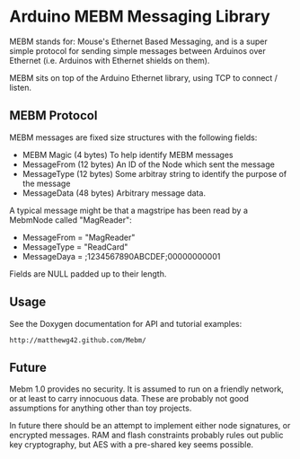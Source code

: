 Arduino MEBM Messaging Library
==============================

MEBM stands for: Mouse's Ethernet Based Messaging, and is a super
simple protocol for sending simple messages between Arduinos over
Ethernet (i.e. Arduinos with Ethernet shields on them).

MEBM sits on top of the Arduino Ethernet library, using TCP to
connect / listen.

MEBM Protocol
-------------

MEBM messages are fixed size structures with the following fields:
- MEBM Magic	(4 bytes)	To help identify MEBM messages
- MessageFrom	(12 bytes)	An ID of the Node which sent the message
- MessageType	(12 bytes)	Some arbitray string to identify the purpose of the message
- MessageData	(48 bytes)	Arbitrary message data.

A typical message might be that a magstripe has been read by a
MebmNode called "MagReader":
- MessageFrom = "MagReader"
- MessageType = "ReadCard"
- MessageDaya = ;1234567890ABCDEF;00000000001

Fields are NULL padded up to their length.

Usage
-----

See the Doxygen documentation for API and tutorial examples:

	http://matthewg42.github.com/Mebm/

Future
------

Mebm 1.0 provides no security. It is assumed to run on a friendly
network, or at least to carry innocuous data. These are probably
not good assumptions for anything other than toy projects.

In future there should be an attempt to implement either node
signatures, or encrypted messages.  RAM and flash constraints
probably rules out public key cryptography, but AES with a pre-shared
key seems possible.

